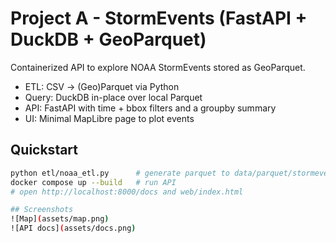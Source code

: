 # Project A - StormEvents (FastAPI + DuckDB + GeoParquet)

Containerized API to explore NOAA StormEvents stored as GeoParquet.

- ETL: CSV -> (Geo)Parquet via Python
- Query: DuckDB in-place over local Parquet
- API: FastAPI with time + bbox filters and a groupby summary
- UI: Minimal MapLibre page to plot events

## Quickstart
```bash
python etl/noaa_etl.py      # generate parquet to data/parquet/stormevents/
docker compose up --build   # run API
# open http://localhost:8000/docs and web/index.html

## Screenshots
![Map](assets/map.png)
![API docs](assets/docs.png)
